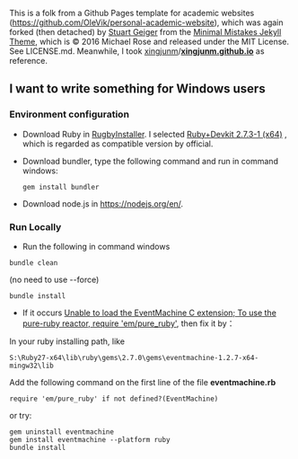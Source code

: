 This is a folk from a Github Pages template for academic websites (https://github.com/OleVik/personal-academic-website),  which was again forked (then detached) by [Stuart Geiger](https://github.com/staeiou) from the [Minimal Mistakes Jekyll Theme](https://mmistakes.github.io/minimal-mistakes/), which is © 2016 Michael Rose and released under the MIT License. See LICENSE.md. Meanwhile, I took [xingjunm](https://github.com/xingjunm)/**[xingjunm.github.io](https://github.com/xingjunm/xingjunm.github.io)** as reference.

## I want to write something for Windows users

### Environment configuration

* Download Ruby in [RugbyInstaller](https://rubyinstaller.org/downloads/). I selected [Ruby+Devkit 2.7.3-1 (x64)](https://github.com/oneclick/rubyinstaller2/releases/download/RubyInstaller-2.7.3-1/rubyinstaller-devkit-2.7.3-1-x64.exe) , which is regarded as compatible version by official.

* Download bundler, type the following command and run in command windows:

  ```
  gem install bundler
  ```

* Download node.js in https://nodejs.org/en/.

### Run Locally

- Run the following in command windows


```
bundle clean
```

(no need to use --force)

```
bundle install
```

- If it occurs [Unable to load the EventMachine C extension; To use the pure-ruby reactor, require 'em/pure_ruby'](https://github.com/oneclick/rubyinstaller2/issues/96), then fix it by：

In your ruby installing path, like

  ```
S:\Ruby27-x64\lib\ruby\gems\2.7.0\gems\eventmachine-1.2.7-x64-mingw32\lib
  ```

Add the following command on the first line of the file **eventmachine.rb**

  ```
require 'em/pure_ruby' if not defined?(EventMachine)
  ```

or try:

```
gem uninstall eventmachine
gem install eventmachine --platform ruby
bundle install
```